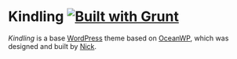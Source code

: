 # Kindling [![Built with Grunt](https://cdn.gruntjs.com/builtwith.png)](http://gruntjs.com/)

*Kindling* is a base [WordPress](http://wordpress.org) theme based on [OceanWP](https://oceanwp.org/), which was designed and built by [Nick](https://oceanwp.org/).